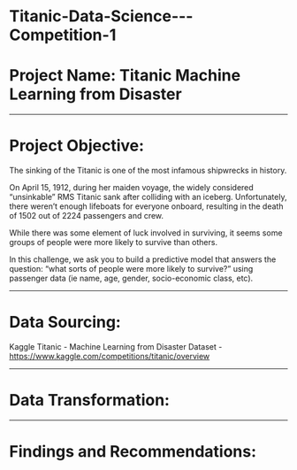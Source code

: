 # Titanic-Data-Science---Competition-1

# Project Name: Titanic Machine Learning from Disaster


----
# Project Objective: 
The sinking of the Titanic is one of the most infamous shipwrecks in history.

On April 15, 1912, during her maiden voyage, the widely considered “unsinkable” RMS Titanic sank after colliding with an iceberg. Unfortunately, there weren’t enough lifeboats for everyone onboard, resulting in the death of 1502 out of 2224 passengers and crew.

While there was some element of luck involved in surviving, it seems some groups of people were more likely to survive than others.

In this challenge, we ask you to build a predictive model that answers the question: “what sorts of people were more likely to survive?” using passenger data (ie name, age, gender, socio-economic class, etc).



----
# Data Sourcing: 
Kaggle Titanic - Machine Learning from Disaster Dataset - https://www.kaggle.com/competitions/titanic/overview


----
# Data Transformation:



----
# Findings and Recommendations:
